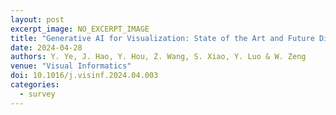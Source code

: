 ```yaml
---
layout: post
excerpt_image: NO_EXCERPT_IMAGE
title: "Generative AI for Visualization: State of the Art and Future Directions"
date: 2024-04-28
authors: Y. Ye, J. Hao, Y. Hou, Z. Wang, S. Xiao, Y. Luo & W. Zeng
venue: "Visual Informatics"
doi: 10.1016/j.visinf.2024.04.003
categories:
  - survey
---
```


